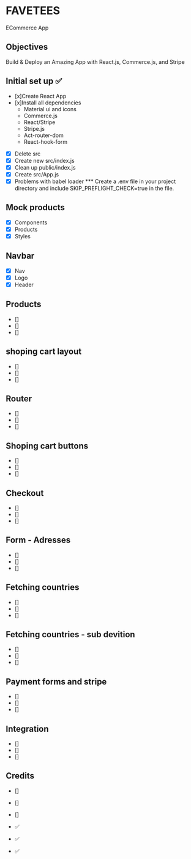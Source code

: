# FAVETEES

ECommerce App

<!-- ![example-site](example-site.gif) -->

## Objectives
Build & Deploy an Amazing App with React.js, Commerce.js, and Stripe

## Initial set up ✅

* [x]Create React App
* [x]Install all dependencies
    * Material ui and icons
    * Commerce.js
    * React/Stripe
    * Stripe.js
    * Act-router-dom
    * React-hook-form
* [x] Delete src
* [x] Create new src/index.js
* [x] Clean up public/index.js
* [x] Create src/App.js
* [x] Problems with babel loader
      *** Create a .env file in your project directory and include SKIP_PREFLIGHT_CHECK=true in the file.

## Mock products

* [x] Components
* [x] Products
* [x] Styles

## Navbar

* [x] Nav
* [x] Logo
* [x] Header
## Products

* []
* []
* []
## shoping cart layout

* []
* []
* []
## Router

* []
* []
* []
## Shoping cart buttons

* []
* []
* []
## Checkout

* []
* []
* []
## Form - Adresses

* []
* []
* []
## Fetching countries

* []
* []
* []
## Fetching countries - sub devition

* []
* []
* []
## Payment forms and stripe

* []
* []
* []
## Integration

* []
* []
* []
## Credits

* []
* []
* []


* ✅
* ✅
* ✅
